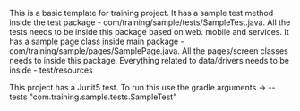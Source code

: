 This is a basic template for training project. 
It has a sample test method inside the test package - com/training/sample/tests/SampleTest.java. All the tests needs to be inside this package based on web. mobile and services.
It has a sample page class inside main package - com/training/sample/pages/SamplePage.java. All the pages/screen classes needs to inside this package.
Everything related to data/drivers needs to be inside - test/resources


This project has a Junit5 test. To run this use the gradle arguments -> --tests "com.training.sample.tests.SampleTest"